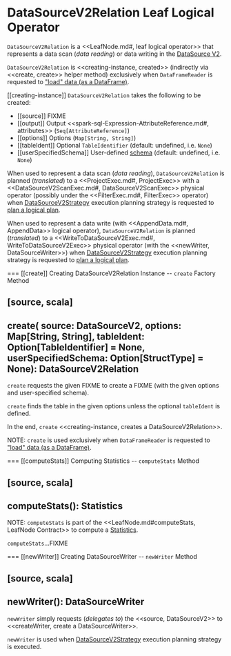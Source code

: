 # DataSourceV2Relation Leaf Logical Operator

`DataSourceV2Relation` is a <<LeafNode.md#, leaf logical operator>> that represents a data scan (_data reading_) or data writing in the [DataSource V2](../new-and-noteworthy/datasource-v2.md).

`DataSourceV2Relation` is <<creating-instance, created>> (indirectly via <<create, create>> helper method) exclusively when `DataFrameReader` is requested to ["load" data (as a DataFrame)](../DataFrameReader.md#load).

[[creating-instance]]
`DataSourceV2Relation` takes the following to be created:

* [[source]] FIXME
* [[output]] Output <<spark-sql-Expression-AttributeReference.md#, attributes>> (`Seq[AttributeReference]`)
* [[options]] Options (`Map[String, String]`)
* [[tableIdent]] Optional `TableIdentifier` (default: undefined, i.e. `None`)
* [[userSpecifiedSchema]] User-defined [schema](../StructType.md) (default: undefined, i.e. `None`)

When used to represent a data scan (_data reading_), `DataSourceV2Relation` is planned (_translated_) to a <<ProjectExec.md#, ProjectExec>> with a <<DataSourceV2ScanExec.md#, DataSourceV2ScanExec>> physical operator (possibly under the <<FilterExec.md#, FilterExec>> operator) when [DataSourceV2Strategy](../execution-planning-strategies/DataSourceV2Strategy.md) execution planning strategy is requested to [plan a logical plan](../execution-planning-strategies/DataSourceV2Strategy.md#apply-DataSourceV2Relation).

When used to represent a data write (with <<AppendData.md#, AppendData>> logical operator), `DataSourceV2Relation` is planned (_translated_) to a <<WriteToDataSourceV2Exec.md#, WriteToDataSourceV2Exec>> physical operator (with the <<newWriter, DataSourceWriter>>) when [DataSourceV2Strategy](../execution-planning-strategies/DataSourceV2Strategy.md) execution planning strategy is requested to [plan a logical plan](../execution-planning-strategies/DataSourceV2Strategy.md#apply-AppendData).

=== [[create]] Creating DataSourceV2Relation Instance -- `create` Factory Method

[source, scala]
----
create(
  source: DataSourceV2,
  options: Map[String, String],
  tableIdent: Option[TableIdentifier] = None,
  userSpecifiedSchema: Option[StructType] = None): DataSourceV2Relation
----

`create` requests the given FIXME to create a FIXME (with the given options and user-specified schema).

`create` finds the table in the given options unless the optional `tableIdent` is defined.

In the end, `create` <<creating-instance, creates a DataSourceV2Relation>>.

NOTE: `create` is used exclusively when `DataFrameReader` is requested to ["load" data (as a DataFrame)](../DataFrameReader.md#load).

=== [[computeStats]] Computing Statistics -- `computeStats` Method

[source, scala]
----
computeStats(): Statistics
----

NOTE: `computeStats` is part of the <<LeafNode.md#computeStats, LeafNode Contract>> to compute a [Statistics](Statistics.md).

`computeStats`...FIXME

=== [[newWriter]] Creating DataSourceWriter -- `newWriter` Method

[source, scala]
----
newWriter(): DataSourceWriter
----

`newWriter` simply requests (_delegates to_) the <<source, DataSourceV2>> to <<createWriter, create a DataSourceWriter>>.

`newWriter` is used when [DataSourceV2Strategy](../execution-planning-strategies/DataSourceV2Strategy.md) execution planning strategy is executed.
